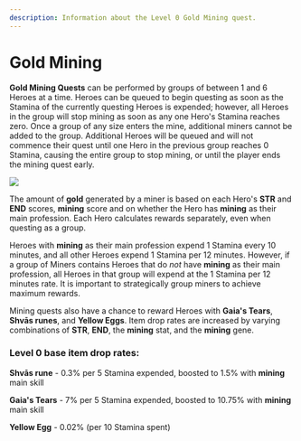```yaml
---
description: Information about the Level 0 Gold Mining quest.
---
```


# Gold Mining

**Gold Mining Quests** can be performed by groups of between 1 and 6 Heroes at a time.  Heroes can be queued to begin questing as soon as the Stamina of the currently questing Heroes is expended; however, all Heroes in the group will stop mining as soon as any one Hero's Stamina reaches zero. Once a group of any size enters the mine, additional miners cannot be added to the group. Additional Heroes will be queued and will not commence their quest until one Hero in the previous group reaches 0 Stamina, causing the entire group to stop mining, or until the player ends the mining quest early.

![](../../../.gitbook/assets/raw\_gold\_nugget.png)

The amount of **gold** generated by a miner is based on each Hero's **STR** and **END** scores, **mining** score and on whether the Hero has **mining** as their main profession. Each Hero calculates rewards separately, even when questing as a group.

Heroes with **mining** as their main profession expend 1 Stamina every 10 minutes, and all other Heroes expend 1 Stamina per 12 minutes. However, if a group of Miners contains Heroes that do _not_ have **mining** as their main profession, all Heroes in that group will expend at the 1 Stamina per 12 minutes rate. It is important to strategically group miners to achieve maximum rewards.

Mining quests also have a chance to reward Heroes with **Gaia's Tears**, **Shvās runes**, and **Yellow Eggs**. Item drop rates are increased by varying combinations of **STR**, **END**, the **mining** stat, and the **mining** gene.

### Level 0 base item drop rates:

&#x20;    **Shvās rune** - 0.3% per 5 Stamina expended, boosted to 1.5% with **mining** main skill&#x20;

&#x20;    **Gaia's Tears** - 7%  per 5 Stamina expended, boosted to 10.75% with **mining** main skill

&#x20;    **Yellow Egg** - 0.02% (per 10 Stamina spent)
